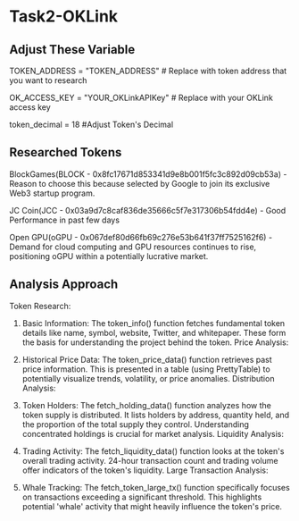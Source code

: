 # Task2-OKLink

## Adjust These Variable

TOKEN_ADDRESS = "TOKEN_ADDRESS"  # Replace with token address that you want to research

OK_ACCESS_KEY = "YOUR_OKLinkAPIKey"  # Replace with your OKLink access key

token_decimal = 18 #Adjust Token's Decimal

## Researched Tokens

BlockGames(BLOCK - 0x8fc17671d853341d9e8b001f5fc3c892d09cb53a) - Reason to choose this because selected by Google to join its exclusive Web3 startup program.

JC Coin(JCC - 0x03a9d7c8caf836de35666c5f7e317306b54fdd4e) - Good Performance in past few days

Open GPU(oGPU - 0x067def80d66fb69c276e53b641f37ff7525162f6) - Demand for cloud computing and GPU resources continues to rise, positioning oGPU within a potentially lucrative market.

## Analysis Approach

Token Research:

1. Basic Information: The token_info() function fetches fundamental token details like name, symbol, website, Twitter, and whitepaper. These form the basis for understanding the project behind the token.
Price Analysis:

2. Historical Price Data: The token_price_data() function retrieves past price information. This is presented in a table (using PrettyTable) to potentially visualize trends, volatility, or price anomalies.
Distribution Analysis:

3. Token Holders: The fetch_holding_data() function analyzes how the token supply is distributed. It lists holders by address, quantity held, and the proportion of the total supply they control. Understanding concentrated holdings is crucial for market analysis.
Liquidity Analysis:

4. Trading Activity: The fetch_liquidity_data() function looks at the token's overall trading activity. 24-hour transaction count and trading volume offer indicators of the token's liquidity.
Large Transaction Analysis:

5. Whale Tracking: The fetch_token_large_tx() function specifically focuses on transactions exceeding a significant threshold. This highlights potential 'whale' activity that might heavily influence the token's price.
